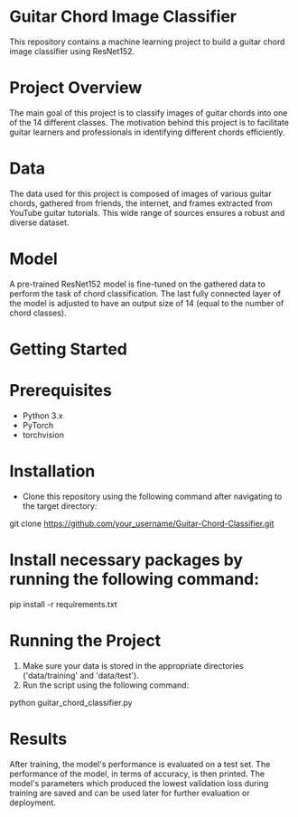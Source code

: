# Guitar Chord Image Classifier
This repository contains a machine learning project to build a guitar chord image classifier using ResNet152.

# Project Overview
The main goal of this project is to classify images of guitar chords into one of the 14 different classes. The motivation behind this project is to facilitate guitar learners and professionals in identifying different chords efficiently.

# Data
The data used for this project is composed of images of various guitar chords, gathered from friends, the internet, and frames extracted from YouTube guitar tutorials. This wide range of sources ensures a robust and diverse dataset.

# Model
A pre-trained ResNet152 model is fine-tuned on the gathered data to perform the task of chord classification. The last fully connected layer of the model is adjusted to have an output size of 14 (equal to the number of chord classes).

# Getting Started
# Prerequisites
- Python 3.x
- PyTorch
- torchvision

# Installation
- Clone this repository using the following command after navigating to the target directory:

git clone https://github.com/your_username/Guitar-Chord-Classifier.git

# Install necessary packages by running the following command:

pip install -r requirements.txt

# Running the Project
1. Make sure your data is stored in the appropriate directories ('data/training' and 'data/test').
2. Run the script using the following command:

python guitar_chord_classifier.py

# Results
After training, the model's performance is evaluated on a test set. The performance of the model, in terms of accuracy, is then printed. The model's parameters which produced the lowest validation loss during training are saved and can be used later for further evaluation or deployment.
